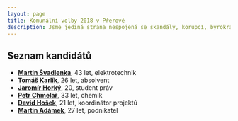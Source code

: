 ```yaml
---
layout: page
title: Komunální volby 2018 v Přerově
description: Jsme jediná strana nespojená se skandály, korupcí, byrokracií. Jsme tu osm let. Hájíme svobodu, přinášíme čerstvé nápady a nebojíme se říkat, co si myslíme. Politici slibují modré z nebe, světlé zítřky a další prázdná hesla. Piráti nabízí jasné a konkrétní cíle – černé na bílém. Pusťte nás na ně!
---
```

## Seznam kandidátů

* [**Martin Švadlenka**](/lide/martin-svadlenka), 43 let, elektrotechnik
* [**Tomáš Karlík**](/lide/tomas-karlik), 26 let, absolvent
* [**Jaromír Horký**](/lide/jaromir-horky), 20, student práv
* [**Petr Chmelař**](/lide/petr-chmelar), 33 let, chemik
* [**David Hošek**](/lide/david-hosek), 21 let, koordinátor projektů
* [**Martin Adámek**](/lide/martin-adamek), 27 let, podnikatel

